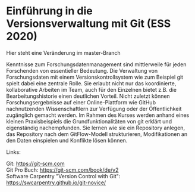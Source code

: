 
# Einführung in die Versionsverwaltung mit Git (ESS 2020)

Hier steht eine Veränderung im master-Branch

Kenntnisse zum Forschungsdatenmanagement sind mittlerweile für jeden Forschenden von essentieller Bedeutung. Die Verwaltung von Forschungsdaten mit einem Versionskontrollsystem wie zum Beispiel git spielt dabei eine zentrale Rolle. Sie erlaubt nicht nur das koordinierte, kollaborative Arbeiten im Team, auch für den Einzelnen bietet z.B. die Bearbeitungshistorie einen deutlichen Vorteil. Nicht zuletzt können Forschungsergebnisse auf einer Online-Plattform wie GitHub nachnutzenden Wissenschaftlern zur Verfügung oder der Öffentlichkeit zugänglich gemacht werden. Im Rahmen des Kurses werden anhand eines kleinen Praxisbeispiels die Grundfunktionalitäten von git erklärt und eigenständig nachempfunden. Sie lernen wie sie ein Repository anlegen, das Repository nach dem GitFlow-Modell strukturieren, Modifikationen an den Daten einspielen und Konflikte lösen können.

Links:

Git: https://git-scm.com  
Git Pro Buch: https://git-scm.com/book/de/v2  
Software Carpentry "Version Control with Git": https://swcarpentry.github.io/git-novice/  

